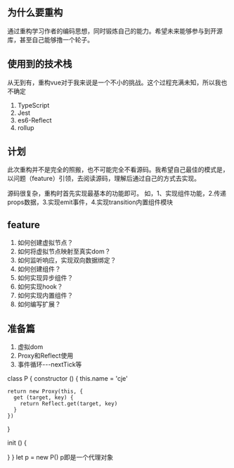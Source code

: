 ## 为什么要重构

通过重构学习作者的编码思想，同时锻炼自己的能力。希望未来能够参与到开源库，甚至自己能够撸一个轮子。

## 使用到的技术栈

从无到有，重构vue对于我来说是一个不小的挑战。这个过程充满未知，所以我也不确定

1. TypeScript
2. Jest
3. es6-Reflect
4. rollup

## 计划

此次重构并不是完全的照搬，也不可能完全不看源码。我希望自己最佳的模式是，以问题（feature）引领，去阅读源码，理解后通过自己的方式去实现。

源码很复杂，重构时首先实现最基本的功能即可。
如，1、实现组件功能，2.传递props数据，3.实现emit事件，4.实现transition内置组件模块






## feature

1. 如何创建虚拟节点？
2. 如何将虚拟节点映射至真实dom？
3. 如何监听响应，实现双向数据绑定？
4. 如何创建组件？
5. 如何实现异步组件？
6. 如何实现hook？
7. 如何实现内置组件？
8. 如何编写扩展？

## 准备篇

1. 虚拟dom
2. Proxy和Reflect使用
3. 事件循环---nextTick等


class P {
  constructor () {
    this.name = 'cje'

    return new Proxy(this, {
      get (target, key) {
        return Reflect.get(target, key)
      }
    })
  }

  init () {
    

  }
}
let p = new P()
p即是一个代理对象
